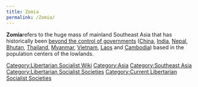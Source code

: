 ```yaml
---
title: Zomia
permalink: /Zomia/
---
```


**Zomia**refers to the huge mass of mainland Southeast Asia that has
historically been [beyond the control of
governments](List_of_Libertarian_Socialist_Societies.md "wikilink")
([China](China.md "wikilink"), [India](India.md "wikilink"),
[Nepal](Nepal.md "wikilink"), [Bhutan](Bhutan.md "wikilink"),
[Thailand](Thailand.md "wikilink"), [Myanmar](Myanmar.md "wikilink"),
[Vietnam](Vietnam.md "wikilink"), [Laos](Laos.md "wikilink") and
[Cambodia](Cambodia.md "wikilink")) based in the population centers of the
lowlands.

[Category:Libertarian Socialist
Wiki](Category:Libertarian_Socialist_Wiki.md "wikilink")
[Category:Asia](Category:Asia.md "wikilink") [Category:Southeast
Asia](Category:Southeast_Asia.md "wikilink") [Category:Libertarian
Socialist
Societies](Category:Libertarian_Socialist_Societies.md "wikilink")
[Category:Current Libertarian Socialist
Societies](Category:Current_Libertarian_Socialist_Societies.md "wikilink")